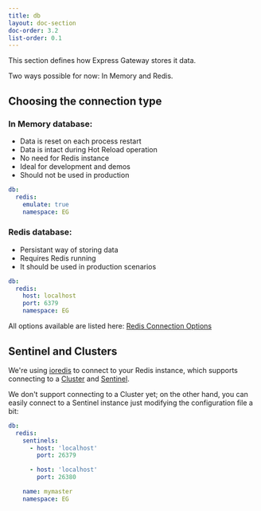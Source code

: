 ```yaml
---
title: db
layout: doc-section
doc-order: 3.2
list-order: 0.1
---
```


This section defines how Express Gateway stores it data.

Two ways possible for now: In Memory and Redis.

## Choosing the connection type

### In Memory database:

- Data is reset on each process restart
- Data is intact during Hot Reload operation
- No need for Redis instance
- Ideal for development and demos
- Should not be used in production

```yml
db:
  redis:
    emulate: true
    namespace: EG
```

### Redis database:

- Persistant way of storing data
- Requires Redis running
- It should be used in production scenarios

```yml
db:
  redis:
    host: localhost
    port: 6379
    namespace: EG
```

All options available are listed here:
[Redis Connection Options](https://github.com/luin/ioredis/blob/master/API.md#new-redisport-host-options)

## Sentinel and Clusters

We're using [ioredis](https://github.com/luin/ioredis/) to connect to your Redis instance, which supports connecting
to a [Cluster](https://github.com/luin/ioredis#cluster) and [Sentinel](https://github.com/luin/ioredis#sentinel).

We don't support connecting to a Cluster yet; on the other hand, you can easily connect to a Sentinel instance just
modifying the configuration file a bit:

```yml
db:
  redis:
    sentinels:
      - host: 'localhost'
        port: 26379

      - host: 'localhost'
        port: 26380

    name: mymaster
    namespace: EG
```

